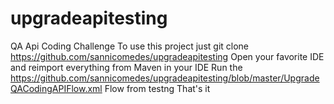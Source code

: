 # upgradeapitesting
QA Api Coding Challenge
To use this project just git clone https://github.com/sannicomedes/upgradeapitesting
Open your favorite IDE and reimport everything from Maven in your IDE
Run the https://github.com/sannicomedes/upgradeapitesting/blob/master/UpgradeQACodingAPIFlow.xml Flow from testng
That's it
